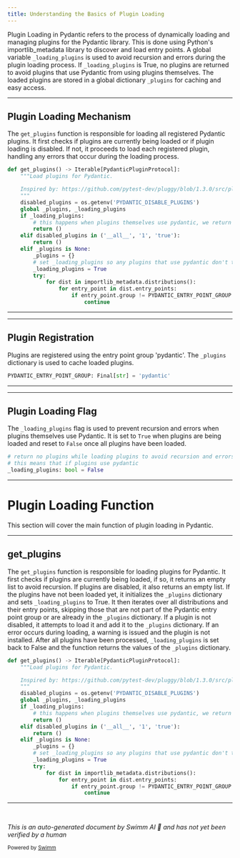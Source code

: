 ```yaml
---
title: Understanding the Basics of Plugin Loading
---
```

Plugin Loading in Pydantic refers to the process of dynamically loading and managing plugins for the Pydantic library. This is done using Python's importlib_metadata library to discover and load entry points. A global variable `_loading_plugins` is used to avoid recursion and errors during the plugin loading process. If `_loading_plugins` is True, no plugins are returned to avoid plugins that use Pydantic from using plugins themselves. The loaded plugins are stored in a global dictionary `_plugins` for caching and easy access.

<SwmSnippet path="/pydantic/plugin/_loader.py" line="21">

---

## Plugin Loading Mechanism

The `get_plugins` function is responsible for loading all registered Pydantic plugins. It first checks if plugins are currently being loaded or if plugin loading is disabled. If not, it proceeds to load each registered plugin, handling any errors that occur during the loading process.

```python
def get_plugins() -> Iterable[PydanticPluginProtocol]:
    """Load plugins for Pydantic.

    Inspired by: https://github.com/pytest-dev/pluggy/blob/1.3.0/src/pluggy/_manager.py#L376-L402
    """
    disabled_plugins = os.getenv('PYDANTIC_DISABLE_PLUGINS')
    global _plugins, _loading_plugins
    if _loading_plugins:
        # this happens when plugins themselves use pydantic, we return no plugins
        return ()
    elif disabled_plugins in ('__all__', '1', 'true'):
        return ()
    elif _plugins is None:
        _plugins = {}
        # set _loading_plugins so any plugins that use pydantic don't themselves use plugins
        _loading_plugins = True
        try:
            for dist in importlib_metadata.distributions():
                for entry_point in dist.entry_points:
                    if entry_point.group != PYDANTIC_ENTRY_POINT_GROUP:
                        continue
```

---

</SwmSnippet>

<SwmSnippet path="/pydantic/plugin/_loader.py" line="12">

---

## Plugin Registration

Plugins are registered using the entry point group 'pydantic'. The `_plugins` dictionary is used to cache loaded plugins.

```python
PYDANTIC_ENTRY_POINT_GROUP: Final[str] = 'pydantic'

```

---

</SwmSnippet>

<SwmSnippet path="/pydantic/plugin/_loader.py" line="16">

---

## Plugin Loading Flag

The `_loading_plugins` flag is used to prevent recursion and errors when plugins themselves use Pydantic. It is set to `True` when plugins are being loaded and reset to `False` once all plugins have been loaded.

```python
# return no plugins while loading plugins to avoid recursion and errors while import plugins
# this means that if plugins use pydantic
_loading_plugins: bool = False
```

---

</SwmSnippet>

# Plugin Loading Function

This section will cover the main function of plugin loading in Pydantic.

<SwmSnippet path="/pydantic/plugin/_loader.py" line="21">

---

## get_plugins

The `get_plugins` function is responsible for loading plugins for Pydantic. It first checks if plugins are currently being loaded, if so, it returns an empty list to avoid recursion. If plugins are disabled, it also returns an empty list. If the plugins have not been loaded yet, it initializes the `_plugins` dictionary and sets `_loading_plugins` to True. It then iterates over all distributions and their entry points, skipping those that are not part of the Pydantic entry point group or are already in the `_plugins` dictionary. If a plugin is not disabled, it attempts to load it and add it to the `_plugins` dictionary. If an error occurs during loading, a warning is issued and the plugin is not installed. After all plugins have been processed, `_loading_plugins` is set back to False and the function returns the values of the `_plugins` dictionary.

```python
def get_plugins() -> Iterable[PydanticPluginProtocol]:
    """Load plugins for Pydantic.

    Inspired by: https://github.com/pytest-dev/pluggy/blob/1.3.0/src/pluggy/_manager.py#L376-L402
    """
    disabled_plugins = os.getenv('PYDANTIC_DISABLE_PLUGINS')
    global _plugins, _loading_plugins
    if _loading_plugins:
        # this happens when plugins themselves use pydantic, we return no plugins
        return ()
    elif disabled_plugins in ('__all__', '1', 'true'):
        return ()
    elif _plugins is None:
        _plugins = {}
        # set _loading_plugins so any plugins that use pydantic don't themselves use plugins
        _loading_plugins = True
        try:
            for dist in importlib_metadata.distributions():
                for entry_point in dist.entry_points:
                    if entry_point.group != PYDANTIC_ENTRY_POINT_GROUP:
                        continue
```

---

</SwmSnippet>

&nbsp;

*This is an auto-generated document by Swimm AI 🌊 and has not yet been verified by a human*

<SwmMeta version="3.0.0" repo-id="Z2l0aHViJTNBJTNBREVNTy1weWRhbnRpYyUzQSUzQWdpbGFkbmF2b3Q=" repo-name="DEMO-pydantic" doc-type="overview"><sup>Powered by [Swimm](/)</sup></SwmMeta>
